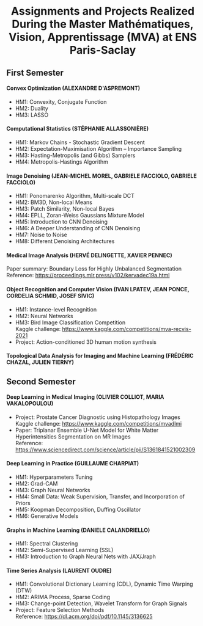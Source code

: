 <h1 align="center", font-size:1px> Assignments and Projects Realized During the Master Mathématiques, Vision, Apprentissage (MVA) at ENS Paris-Saclay </h1> 

## First Semester

#### Convex Optimization (ALEXANDRE D'ASPREMONT)
* HM1: Convexity, Conjugate Function
* HM2: Duality
* HM3: LASSO

#### Computational Statistics (STÉPHANIE ALLASSONIÈRE) 
* HM1: Markov Chains - Stochastic Gradient Descent
* HM2: Expectation-Maximisation Algorithm – Importance Sampling
* HM3: Hasting-Metropolis (and Gibbs) Samplers
* HM4: Metropolis-Hastings Algorithm

#### Image Denoising (JEAN-MICHEL MOREL, GABRIELE FACCIOLO, GABRIELE FACCIOLO)
* HM1: Ponomarenko Algorithm, Multi-scale DCT
* HM2: BM3D, Non-local Means
* HM3: Patch Similarity, Non-local Bayes 
* HM4: EPLL, Zoran-Weiss Gaussians Mixture Model 
* HM5: Introduction to CNN Denoising
* HM6: A Deeper Understanding of CNN Denoising
* HM7: Noise to Noise
* HM8: Different Denoising Architectures

#### Medical Image Analysis (HERVÉ DELINGETTE, XAVIER PENNEC) 

Paper summary: Boundary Loss for Highly Unbalanced Segmentation <br> 
Reference: https://proceedings.mlr.press/v102/kervadec19a.html

#### Object Recognition and Computer Vision (IVAN LPATEV, JEAN PONCE, CORDELIA SCHMID, JOSEF SIVIC) 
* HM1: Instance-level Recognition
* HM2: Neural Networks
* HM3: Bird Image Classification Competition <br> Kaggle challenge: https://www.kaggle.com/competitions/mva-recvis-2021
* Project: Action-conditioned 3D human motion synthesis 

#### Topological Data Analysis for Imaging and Machine Learning (FRÉDÉRIC CHAZAL, JULIEN TIERNY)

## Second Semester

#### Deep Learning in Medical Imaging (OLIVIER COLLIOT, MARIA VAKALOPOULOU)

* Project: Prostate Cancer Diagnostic using Histopathology Images <br> Kaggle challenge: https://www.kaggle.com/competitions/mvadlmi
* Paper: Triplanar Ensemble U-Net Model for White Matter Hyperintensities Segmentation on MR Images <br> Reference: https://www.sciencedirect.com/science/article/pii/S1361841521002309

#### Deep Learning in Practice (GUILLAUME CHARPIAT) 
* HM1: Hyperparameters Tuning
* HM2: Grad-CAM 
* HM3: Graph Neural Networks
* HM4: Small Data: Weak Supervision, Transfer, and Incorporation of Priors
* HM5: Koopman Decomposition, Duffing Oscillator
* HM6: Generative Models

#### Graphs in Machine Learning (DANIELE CALANDRIELLO) 
* HM1: Spectral Clustering
* HM2: Semi-Supervised Learning (SSL)
* HM3: Introduction to Graph Neural Nets with JAX/Jraph

#### Time Series Analysis (LAURENT OUDRE)
* HM1: Convolutional Dictionary Learning (CDL), Dynamic Time Warping (DTW)
* HM2: ARIMA Process, Sparse Coding
* HM3: Change-point Detection, Wavelet Transform for Graph Signals
* Project: Feature Selection Methods <br> Reference: https://dl.acm.org/doi/pdf/10.1145/3136625



